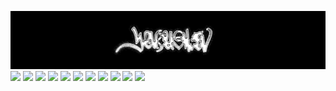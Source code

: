 ![Header](https://github.com/yakush3v/yakush3v/blob/main/assets/header.png)
<img src="https://img.shields.io/badge/1С_Предприятие-black?style=for-the-badge"/> <img src="https://img.shields.io/badge/HTML-black?style=for-the-badge&logo=html5&logoColor=white"/> <img src="https://img.shields.io/badge/CSS-black?style=for-the-badge&logo=css3&logoColor=white"/> <img src="https://img.shields.io/badge/git-black?style=for-the-badge&logo=git&logoColor=white"/> <img src="https://img.shields.io/badge/github-black?style=for-the-badge&logo=github&logoColor=white"/> <img src="https://img.shields.io/badge/python-black?style=for-the-badge&logo=python&logoColor=white"/> <img src="https://img.shields.io/badge/linux-black?style=for-the-badge&logo=linux&logoColor=white"/> <img src="https://img.shields.io/badge/ubuntu-black?style=for-the-badge&logo=ubuntu&logoColor=white"/> <img src="https://img.shields.io/badge/obsidian-black?style=for-the-badge&logo=obsidian&logoColor=white"/> <img src="https://img.shields.io/badge/figma-black?style=for-the-badge&logo=figma&logoColor=white"/> <img src="https://img.shields.io/badge/!-black?style=for-the-badge"/>
